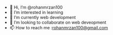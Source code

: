 - 👋 Hi, I’m @rohanmrzan100
- 👀 I’m interested in learning
- 🌱 I’m currently web development
- 💞️ I’m looking to collaborate on web deveopment
- 📫 How to reach me :rohanmrzan100@gmail.com


<!---
rohanmrzan100/rohanmrzan100 is a ✨ special ✨ repository because its `README.md` (this file) appears on your GitHub profile.
You can click the Preview link to take a look at your changes.
--->

